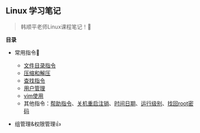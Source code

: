 ## Linux 学习笔记

> 韩顺平老师Linux课程笔记！🎉

**目录**

- 常用指令👏
  - [文件目录指令](常用指令/文件目录指令.md)
  - [压缩和解压](常用指令/压缩和解压.md)
  - [查找指令](常用指令/查找指令.md)
  - [用户管理](常用指令/用户管理.md)
  - [vim使用](常用指令/vim使用.md)
  - 其他指令：[帮助指令](常用指令/帮助指令.md)、[关机重启注销](常用指令/关机重启注销.md)、[时间日期](常用指令/时间日期指令.md)、[运行级别](常用指令/运行级别.md)、[找回root密码](常用指令/找回root密码.md)

- 组管理&权限管理👍

